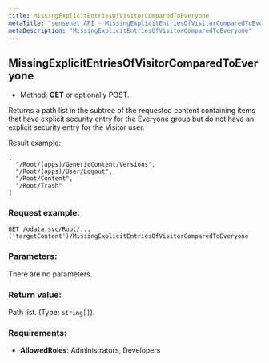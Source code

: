 ```yaml
---
title: MissingExplicitEntriesOfVisitorComparedToEveryone
metaTitle: "sensenet API - MissingExplicitEntriesOfVisitorComparedToEveryone"
metaDescription: "MissingExplicitEntriesOfVisitorComparedToEveryone"
---
```


## MissingExplicitEntriesOfVisitorComparedToEveryone
- Method: **GET** or optionally POST.

Returns a path list in the subtree of the requested content
 containing items that have explicit security entry for the Everyone group but
 do not have an explicit security entry for the Visitor user.
 

 Result example:
 ``` 
 [
   "/Root/(apps)/GenericContent/Versions",
   "/Root/(apps)/User/Logout",
   "/Root/Content",
   "/Root/Trash"
 ]
```

### Request example:

```
GET /odata.svc/Root/...('targetContent')/MissingExplicitEntriesOfVisitorComparedToEveryone
```
### Parameters:
There are no parameters.

### Return value:
Path list. (Type: `string[]`).

### Requirements:
- **AllowedRoles**: Administrators, Developers

